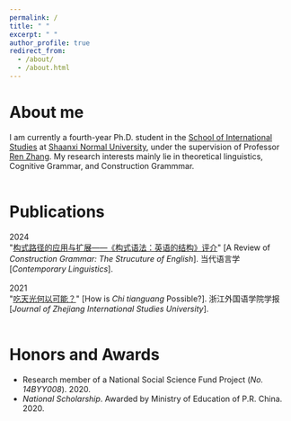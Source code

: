 ```yaml
---
permalink: /
title: " "
excerpt: " "
author_profile: true
redirect_from: 
  - /about/
  - /about.html
---
```

# About me
I am currently a fourth-year Ph.D. student in the [School of International Studies](http://www.wyxy.snnu.edu.cn/) at [Shaanxi Normal University](https://www.snnu.edu.cn/), under the supervision of Professor [Ren Zhang](http://www.wyxy.snnu.edu.cn/info/1179/6333.htm). My research interests mainly lie in theoretical linguistics, Cognitive Grammar, and Construction Grammmar. <br><br>


# Publications
2024<br>
"[构式路径的应用与扩展——《构式语法：英语的结构》评介](https://www.ncpssd.cn/Literature/articleinfo?id=DDYYX2024002012&type=journalArticle&datatype=null&typename=%E4%B8%AD%E6%96%87%E6%9C%9F%E5%88%8A%E6%96%87%E7%AB%A0&synUpdateType=undefined&nav=0&barcodenum=&pageUrl=https%253A%252F%252Fwww.ncpssd.cn%252FLiterature%252Farticlelist%253FsType%253D0%2526search%253DKElLVEU9IuaehOW8j%252Bi3r%252BW%252BhOeahOW6lOeUqOS4juaJqeWxlSIgT1IgSUtQWVRFPSLmnoTlvI%252Fot6%252FlvoTnmoTlupTnlKjkuI7mianlsZUiICBPUiBJS1NUPSLmnoTlvI%252Fot6%252FlvoTnmoTlupTnlKjkuI7mianlsZUiIE9SIElLRVQ9IuaehOW8j%252Bi3r%252BW%252BhOeahOW6lOeUqOS4juaJqeWxlSIgT1IgSUtTRT0i5p6E5byP6Lev5b6E55qE5bqU55So5LiO5omp5bGVIik%253D%2526searchname%253D6aKY5ZCNL%252BWFs%252BmUruivjT0i5p6E5byP6Lev5b6E55qE5bqU55So5LiO5omp5bGVIg%253D%253D%2526nav%253D0%2526ajaxKeys%253D5p6E5byP6Lev5b6E55qE5bqU55So5LiO5omp5bGV)"
[A Review of *Construction Grammar: The Strucuture of English*]. 当代语言学[*Contemporary Linguistics*]. <br><br>
2021<br>
"[吃天光何以可能？](https://kns.cnki.net/kcms/detail/detail.aspx?FileName=ZJJX202101013&DbName=CJFQ2021)"
[How is *Chi tianguang* Possible?]. 浙江外国语学院学报[*Journal of Zhejiang International Studies University*]. <br><br>


# Honors and Awards
*  Research member of a National Social Science Fund Project (*No. 14BYY008*). 2020.
*  *National Scholarship*.  Awarded by Ministry of Education of P.R. China. 2020.

<!---Activity and Service--->
<!---Experience--->
